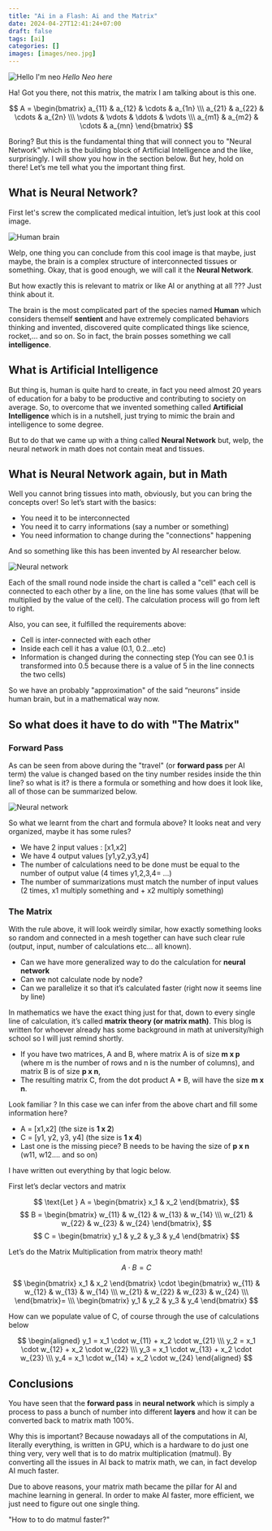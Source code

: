 ```yaml
---
title: "Ai in a Flash: Ai and the Matrix"
date: 2024-04-27T12:41:24+07:00
draft: false
tags: [ai]
categories: []
images: [images/neo.jpg]
---
```


![Hello I'm neo](images/neo.jpg)
*Hello Neo here*

Ha! Got you there, not this matrix, the matrix I am talking about is this one.


$$
A = \begin{bmatrix}
a_{11} & a_{12} & \cdots & a_{1n} \\\
a_{21} & a_{22} & \cdots & a_{2n} \\\
\vdots & \vdots & \ddots & \vdots \\\
a_{m1} & a_{m2} & \cdots & a_{mn}
\end{bmatrix}
$$


Boring? But this is the fundamental thing that will connect you to "Neural Network" which is the building block of Artificial Intelligence and the like, surprisingly. I will show you how in the section below. But hey, hold on there! Let&#8217;s me tell what you the important thing first.

## What is Neural Network? 

First let's screw the complicated medical intuition, let&#8217;s just look at this cool image.

![Human brain](images/human-brain.jpg)

Welp, one thing you can conclude from this cool image is that maybe, just maybe, the brain is a complex structure of interconnected tissues or something. Okay, that is good enough, we will call it the **Neural Network**.

But how exactly this is relevant to matrix or like AI or anything at all ??? Just think about it.

The brain is the most complicated part of the species named **Human** which considers themself **sentient** and have extremely complicated behaviors thinking and invented, discovered quite complicated things like science, rocket,&#8230; and so on. So in fact, the brain posses something we call **intelligence**.

## What is Artificial Intelligence 

But thing is, human is quite hard to create, in fact you need almost 20 years of education for a baby to be productive and contributing to society on average. So, to overcome that we invented something called **Artificial Intelligence** which is in a nutshell, just trying to mimic the brain and intelligence to some degree.

But to do that we came up with a thing called **Neural Network** but, welp, the neural network in math does not contain meat and tissues.

## What is Neural Network again, but in Math 

Well you cannot bring tissues into math, obviously, but you can bring the concepts over! So let&#8217;s start with the basics:

  * You need it to be interconnected
  * You need it to carry informations (say a number or something)
  * You need information to change during the "connections" happening

And so something like this has been invented by AI researcher below.

![Neural network](images/nn-math.svg)

Each of the small round node inside the chart is called a "cell" each cell is connected to each other by a line, on the line has some values (that will be multiplied by the value of the cell). The calculation process will go from left to right.

Also, you can see, it fulfilled the requirements above:

  * Cell is inter-connected with each other
  * Inside each cell it has a value (0.1, 0.2&#8230;etc)
  * Information is changed during the connecting step (You can see 0.1 is transformed into 0.5 because there is a value of 5 in the line connects the two cells)

So we have an probably "approximation" of the said &#8220;neurons&#8221; inside human brain, but in a mathematical way now.

## So what does it have to do with "The Matrix" 

### Forward Pass 

As can be seen from above during the "travel" (or **forward pass** per AI term) the value is changed based on the tiny number resides inside the thin line? so what is it? is there a formula or something and how does it look like, all of those can be summarized below.

![Neural network](images/nn-cal.svg)

So what we learnt from the chart and formula above? It looks neat and very organized, maybe it has some rules?

  * We have 2 input values : [x1,x2]
  * We have 4 output values [y1,y2,y3,y4]
  * The number of calculations need to be done must be equal to the number of output value (4 times y1,2,3,4= &#8230;)
  * The number of summarizations must match the number of input values (2 times, x1 multiply something and + x2 multiply something)

### The Matrix 

With the rule above, it will look weirdly similar, how exactly something looks so random and connected in a mesh together can have such clear rule (output, input, number of calculations etc&#8230; all known).

  * Can we have more generalized way to do the calculation for **neural network**
  * Can we not calculate node by node?
  * Can we parallelize it so that it&#8217;s calculated faster (right now it seems line by line)

In mathematics we have the exact thing just for that, down to every single line of calculation, it&#8217;s called **matrix theory (or matrix math)**. This blog is written for whoever already has some background in math at university/high school so I will just remind shortly.

  * If you have two matrices, A and B, where matrix A is of size **m x p** (where m is the number of rows and n is the number of columns), and matrix B is of size **p x n**,
  * The resulting matrix C, from the dot product A * B, will have the size **m x n**.

Look familiar ? In this case we can infer from the above chart and fill some information here?

  * A = \[x1,x2\] (the size is **1 x 2**)
  * C = \[y1, y2, y3, y4\] (the size is **1 x 4**)
  * Last one is the missing piece? B needs to be having the size of **p x n** (w11, w12&#8230;. and so on)

I have written out everything by that logic below.

First let&#8217;s declar vectors and matrix


$$
\text{Let } A = \begin{bmatrix} x_1 & x_2 \end{bmatrix},
$$
$$
B = \begin{bmatrix}
w_{11} & w_{12} & w_{13} & w_{14} \\\
w_{21} & w_{22} & w_{23} & w_{24}
\end{bmatrix},
$$
$$
C = \begin{bmatrix} y_1 & y_2 & y_3 & y_4 \end{bmatrix}
$$





Let&#8217;s do the Matrix Multiplication from matrix theory math!

$$
A \cdot B = C
$$

$$
\begin{bmatrix}
x_1 & x_2
\end{bmatrix}
\cdot
\begin{bmatrix}
w_{11} & w_{12} & w_{13} & w_{14} \\\
w_{21} & w_{22} & w_{23} & w_{24} \\\ 
\end{bmatrix}= \\\
\begin{bmatrix}
y_1 & y_2 & y_3 & y_4
\end{bmatrix}
$$


How can we populate value of C, of course through the use of calculations below

$$
\begin{aligned}
y_1 = x_1 \cdot w_{11} + x_2 \cdot w_{21} \\\
y_2 = x_1 \cdot w_{12} + x_2 \cdot w_{22} \\\
y_3 = x_1 \cdot w_{13} + x_2 \cdot w_{23} \\\
y_4 = x_1 \cdot w_{14} + x_2 \cdot w_{24}
\end{aligned}
$$

## Conclusions 

You have seen that the **forward pass** in **neural network** which is simply a process to pass a bunch of number into different **layers** and how it can be converted back to matrix math 100%.

Why this is important? Because nowadays all of the computations in AI, literally everything, is written in GPU, which is a hardware to do just one thing very, very well that is to do matrix multiplication (matmul). By converting all the issues in AI back to matrix math, we can, in fact develop AI much faster.

Due to above reasons, your matrix math became the pillar for AI and machine learning in general. In order to make AI faster, more efficient, we just need to figure out one single thing.

"How to to do matmul faster?"


